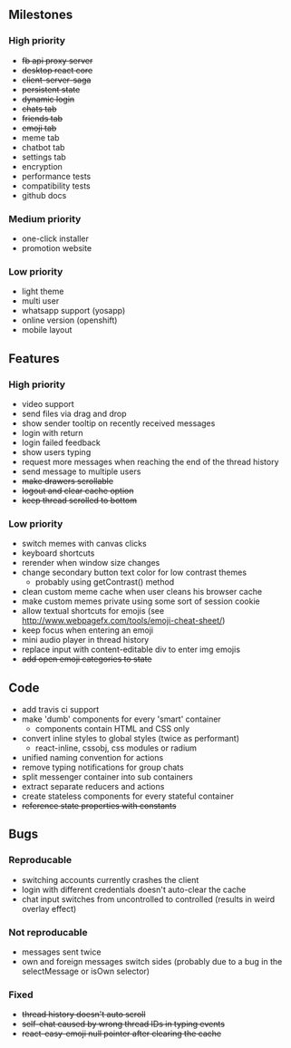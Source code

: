 ## Milestones
### High priority
* ~~fb api proxy server~~
* ~~desktop react core~~
* ~~client-server-saga~~
* ~~persistent state~~
* ~~dynamic login~~
* ~~chats tab~~
* ~~friends tab~~
* ~~emoji tab~~
* meme tab
* chatbot tab
* settings tab
* encryption
* performance tests
* compatibility tests
* github docs

### Medium priority
* one-click installer
* promotion website

### Low priority
* light theme
* multi user
* whatsapp support (yosapp)
* online version (openshift)
* mobile layout

## Features

### High priority
* video support
* send files via drag and drop
* show sender tooltip on recently received messages
* login with return
* login failed feedback
* show users typing
* request more messages when reaching the end of the thread history
* send message to multiple users
* ~~make drawers scrollable~~
* ~~logout and clear cache option~~
* ~~keep thread scrolled to bottom~~

### Low priority
* switch memes with canvas clicks
* keyboard shortcuts
* rerender when window size changes
* change secondary button text color for low contrast themes
  * probably using getContrast() method
* clean custom meme cache when user cleans his browser cache
* make custom memes private using some sort of session cookie
* allow textual shortcuts for emojis 
(see http://www.webpagefx.com/tools/emoji-cheat-sheet/)
* keep focus when entering an emoji
* mini audio player in thread history
* replace input with content-editable div to enter img emojis
* ~~add open emoji categories to state~~

## Code
* add travis ci support
* make 'dumb' components for every 'smart' container
  * components contain HTML and CSS only
* convert inline styles to global styles (twice as performant)
  * react-inline, cssobj, css modules or radium
* unified naming convention for actions
* remove typing notifications for group chats
* split messenger container into sub containers 
* extract separate reducers and actions
* create stateless components for every stateful container
* ~~reference state properties with constants~~

## Bugs

### Reproducable
* switching accounts currently crashes the client
* login with different credentials doesn't auto-clear the cache
* chat input switches from uncontrolled to controlled
(results in weird overlay effect)

### Not reproducable
* messages sent twice
* own and foreign messages switch sides 
(probably due to a bug in the selectMessage or isOwn selector)

### Fixed
* ~~thread history doesn't auto scroll~~
* ~~self-chat caused by wrong thread IDs in typing events~~
* ~~react-easy-emoji null pointer after clearing the cache~~
